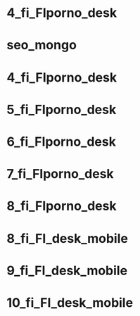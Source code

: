 # 4_fi_FIporno_desk
# seo_mongo
# 4_fi_FIporno_desk
# 5_fi_FIporno_desk
# 6_fi_FIporno_desk
# 7_fi_FIporno_desk
# 8_fi_FIporno_desk
# 8_fi_FI_desk_mobile
# 9_fi_FI_desk_mobile
# 10_fi_FI_desk_mobile
